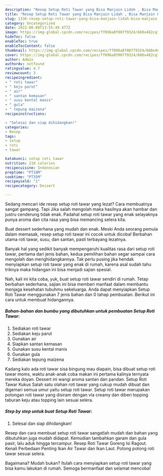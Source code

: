 ```yaml
---
description: "Resep Setup Roti Tawar yang Bisa Manjain Lidah , Bisa Manjain Lidah"
title: "Resep Setup Roti Tawar yang Bisa Manjain Lidah , Bisa Manjain Lidah"
slug: 1336-resep-setup-roti-tawar-yang-bisa-manjain-lidah-bisa-manjain-lidah
category: Uncategorized
date: 2022-06-08T13:55:49.477Z
image: https://img-global.cpcdn.com/recipes/ff096a8f007f9324/680x482cq70/setup-roti-tawar-foto-resep-utama.jpg
hideToc: false
enableToc: true
enableTocContent: false
thumbnail: https://img-global.cpcdn.com/recipes/ff096a8f007f9324/680x482cq70/setup-roti-tawar-foto-resep-utama.jpg
cover: https://img-global.cpcdn.com/recipes/ff096a8f007f9324/680x482cq70/setup-roti-tawar-foto-resep-utama.jpg
author: Admin
authorAv: notfound
ratingvalue: 4.7
reviewcount: 3
recipeingredient:
- " roti tawar"
- " keju parut"
- " air"
- " santan kemasan"
- " susu kental manis"
- " gula"
- " tepung maizena"
recipeinstructions:

- "Selesai dan siap dihidangkan!"
categories:
- Resep
tags:
- setup
- roti
- tawar

katakunci: setup roti tawar 
nutrition: 210 calories
recipecuisine: Indonesian
preptime: "PT18M"
cooktime: "PT35M"
recipeyield: "1"
recipecategory: Dessert

---
```



Sedang mencari ide resep setup roti tawar yang lezat? Cara membuatnya sangat gampang. Tapi Jika salah mengolah maka hasilnya akan hambar dan justru cenderung tidak enak. Padahal setup roti tawar yang enak selayaknya punya aroma dan cita rasa yang bisa memancing selera kita.


Buat dessert sederhana yang mudah dan enak. Meski Anda seorang pemula dalam memasak, resep setup roti tawar ini cocok untuk dicoba! Berbahan utama roti tawar, susu, dan santan, pasti terbayang lezatnya.

Banyak hal yang sedikit banyak mempengaruhi kualitas rasa dari setup roti tawar, pertama dari jenis bahan, kedua pemilihan bahan segar sampai cara mengolah dan menghidangkannya. Tak perlu pusing jika hendak menyiapkan setup roti tawar yang enak di rumah, karena asal sudah tahu triknya maka hidangan ini bisa menjadi sajian spesial.


Nah, kali ini kita coba, yuk, buat setup roti tawar sendiri di rumah. Tetap berbahan sederhana, sajian ini bisa memberi manfaat dalam membantu menjaga kesehatan tubuhmu sekeluarga. Anda dapat menyiapkan Setup Roti Tawar menggunakan 7 jenis bahan dan 0 tahap pembuatan. Berikut ini cara untuk membuat hidangannya.

<!--inarticleads1-->

##### Bahan-bahan dan bumbu yang dibutuhkan untuk pembuatan Setup Roti Tawar:

1. Sediakan  roti tawar
1. Sediakan  keju parut
1. Gunakan  air
1. Siapkan  santan kemasan
1. Gunakan  susu kental manis
1. Gunakan  gula
1. Sediakan  tepung maizena


Kadang kalo ada roti tawar sisa bingung mau diapain, bisa dibuat setup roti tawar moms, waktu anak-anak coba makan ini pertama kalinya ternyata mereka doyan. Dessert ini wangi aroma santan dan pandan. Setup Roti Tawar Kukus Salah satu olahan roti tawar yang cukup mudah dibuat dan digemari semua umur yaitu setup roti tawar. Setup roti tawar merupakan potongan roti tawar yang disiram dengan vla creamy dan diberi topping taburan keju atau topping lain sesuai selera. 

<!--inarticleads2-->

##### Step by step untuk buat Setup Roti Tawar:


1. Selesai dan siap dihidangkan!

Resep dan cara membuat setup roti tawar sangatlah mudah dan bahan yang dibutuhkan juga mudah didapat. Kemudian tambahkan garam dan gula pasir, lalu aduk hingga tercampur. Resep Roti Tawar Goreng Isi Ragout. Kenali Perbedaan Penting Ikan Air Tawar dan Ikan Laut. Potong potong roti tawar sesuai selera. 

Bagaimana? Mudah bukan? Itulah cara menyiapkan setup roti tawar yang bisa kamu lakukan di rumah. Semoga bermanfaat dan selamat mencoba!

